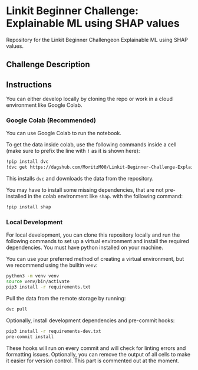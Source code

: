 # Linkit Beginner Challenge: Explainable ML using SHAP values

Repository for the Linkit Beginner Challengeon Explainable ML using SHAP values.

## Challenge Description

## Instructions

You can either develop locally by cloning the repo or work in a cloud environment like Google Colab.

### Google Colab (Recommended)

You can use Google Colab to run the notebook.

To get the data inside colab, use the following commands inside a cell (make sure to prefix the line with `!` as it is shown here):

```bash
!pip install dvc
!dvc get https://dagshub.com/MoritzM00/Linkit-Beginner-Challenge-Explainable-ML data/bank.csv -o data/bank.csv
```

This installs `dvc` and downloads the data from the repository.

You may have to install some missing dependencies, that are not pre-installed in the colab environment like `shap`.
with the following command:

```bash
!pip install shap
```

### Local Development

For local development, you can clone this repository locally and run the following commands to set up a virtual environment and install the required dependencies. You must have python installed on your machine.

You can use your preferred method of creating a virtual environment, but we recommend using the builtin `venv`:

```bash
python3 -m venv venv
source venv/bin/activate
pip3 install -r requirements.txt
```

Pull the data from the remote storage by running:

```bash
dvc pull
```

Optionally, install development dependencies and pre-commit hooks:

```bash
pip3 install -r requirements-dev.txt
pre-commit install
```

These hooks will run on every commit and will check for linting errors and formatting issues. Optionally, you can remove the output of all cells to make it easier for version control. This part is commented out at the moment.
